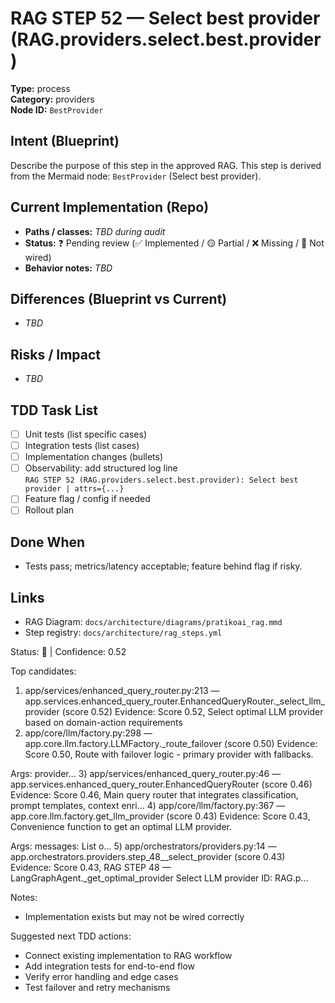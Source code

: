 # RAG STEP 52 — Select best provider (RAG.providers.select.best.provider)

**Type:** process  
**Category:** providers  
**Node ID:** `BestProvider`

## Intent (Blueprint)
Describe the purpose of this step in the approved RAG. This step is derived from the Mermaid node: `BestProvider` (Select best provider).

## Current Implementation (Repo)
- **Paths / classes:** _TBD during audit_
- **Status:** ❓ Pending review (✅ Implemented / 🟡 Partial / ❌ Missing / 🔌 Not wired)
- **Behavior notes:** _TBD_

## Differences (Blueprint vs Current)
- _TBD_

## Risks / Impact
- _TBD_

## TDD Task List
- [ ] Unit tests (list specific cases)
- [ ] Integration tests (list cases)
- [ ] Implementation changes (bullets)
- [ ] Observability: add structured log line  
  `RAG STEP 52 (RAG.providers.select.best.provider): Select best provider | attrs={...}`
- [ ] Feature flag / config if needed
- [ ] Rollout plan

## Done When
- Tests pass; metrics/latency acceptable; feature behind flag if risky.

## Links
- RAG Diagram: `docs/architecture/diagrams/pratikoai_rag.mmd`
- Step registry: `docs/architecture/rag_steps.yml`


<!-- AUTO-AUDIT:BEGIN -->
Status: 🔌  |  Confidence: 0.52

Top candidates:
1) app/services/enhanced_query_router.py:213 — app.services.enhanced_query_router.EnhancedQueryRouter._select_llm_provider (score 0.52)
   Evidence: Score 0.52, Select optimal LLM provider based on domain-action requirements
2) app/core/llm/factory.py:298 — app.core.llm.factory.LLMFactory._route_failover (score 0.50)
   Evidence: Score 0.50, Route with failover logic - primary provider with fallbacks.

Args:
    provider...
3) app/services/enhanced_query_router.py:46 — app.services.enhanced_query_router.EnhancedQueryRouter (score 0.46)
   Evidence: Score 0.46, Main query router that integrates classification, prompt templates,
context enri...
4) app/core/llm/factory.py:367 — app.core.llm.factory.get_llm_provider (score 0.43)
   Evidence: Score 0.43, Convenience function to get an optimal LLM provider.

Args:
    messages: List o...
5) app/orchestrators/providers.py:14 — app.orchestrators.providers.step_48__select_provider (score 0.43)
   Evidence: Score 0.43, RAG STEP 48 — LangGraphAgent._get_optimal_provider Select LLM provider
ID: RAG.p...

Notes:
- Implementation exists but may not be wired correctly

Suggested next TDD actions:
- Connect existing implementation to RAG workflow
- Add integration tests for end-to-end flow
- Verify error handling and edge cases
- Test failover and retry mechanisms
<!-- AUTO-AUDIT:END -->